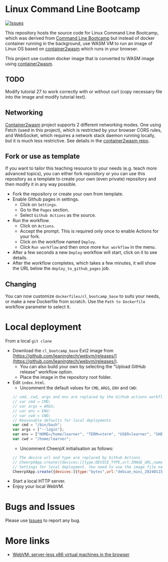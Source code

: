 # Linux Command Line Bootcamp

[![Issues](https://img.shields.io/github/issues/leaningtech/webvm)](https://github.com/leaningtech/webvm/issues)

This repository hosts the source code for Linux Command Line Bootcamp, which was derived from [Command Line Bootcamp](https://github.com/command-line-bootcamp/cli-boot.camp) but instead of docker container running in the background, use WASM VM to run an image of Linux OS based on [container2wasm](https://github.com/ktock/container2wasm) which runs in your browser.

This project use custom docker image that is converted to WASM image using [container2wasm](https://github.com/ktock/container2wasm).

## TODO

Modify tutorial 27 to work correctly with or without curl (copy necessary file into the image and modify tutorial text).

## Networking

[Container2wasm](https://github.com/ktock/container2wasm) project supports 2 different networking modes. One using Fetch (used in this project), which is restricted by your browser CORS rules, and WebSocket, which requires a network stack daemon running locally, but it is much less restrictive. See details in the [container2wasm repo](https://github.com/ktock/container2wasm/tree/main/examples/networking).
## Fork or use as template

If you want to tailor this teaching resource to your needs (e.g. teach more advanced topics), you can either fork repository or you can use this repository as a template to create your own (even private) repository and then modify it in any way possible.

- Fork the repository or create your own from template.
- Enable Github pages in settings.
	- Click on `Settings`.
	- Go to the `Pages` section.
	- Select `Github Actions` as the source.
- Run the workflow.
	- Click on `Actions`.
	- Accept the prompt. This is required only once to enable Actions for your fork.
	- Click on the workflow named `Deploy`.
	- Click `Run workflow` and then once more `Run workflow` in the menu.
- After a few seconds a new `Deploy` workflow will start, click on it to see details.
- After the workflow completes, which takes a few minutes, it will show the URL below the `deploy_to_github_pages` job.

## Changing  

You can now customize `dockerfiles/cl_bootcamp_base` to suits your needs, or make a new Dockerfile from scratch. Use the `Path to Dockerfile` workflow parameter to select it.

# Local deployment

From a local `git clone`

- Download the `cl_bootcamp_base` Ext2 image from [https://github.com/leaningtech/webvm/releases/](https://github.com/leaningtech/webvm/releases/).
	- You can also build your own by selecting the "Upload GitHub release" workflow option.
	- Place the image in the repository root folder.
- Edit `index.html`.
	- Uncomment the default values for `CMD`, `ARGS`, `ENV` and `CWD`:
	```javascript
	// cmd, cwd, args and env are replaced by the Github actions workflow.
	// var cmd = CMD;
	// var args = ARGS;
	// var env = ENV;
	// var cwd = CWD;
	// Reasonable defaults for local deployments
	var cmd = "/bin/bash";
	var args = ["--login"];
	var env = ["HOME=/home/learner", "TERM=xterm", "USER=learner", "SHELL=/bin/bash", "EDITOR=nano", "LANG=en_US.UTF-8", "LC_ALL=C"];
	var cwd = "/home/learner";
	```
	- Uncomment CheerpX initialisation as follows:
	```javascript
	// The device url and type are replaced by Github Actions.
	// CheerpXApp.create({devices:[{type:DEVICE_TYPE,url:IMAGE_URL,name:"block1"}],mounts:[{type:"ext2",dev:"block1",path:"/"},{type:"cheerpOS",dev:"/app",path:"/app"},{type:"cheerpOS",dev:"/str",path:"/data"},{type:"devs",dev:"",path:"/dev"}], networkInterface: networkInterface, activityInterface: {cpu: cpuCallback, dev: devCallback}}).then(runTest, failCallback);
	// Settings for local deployment. You need to use the image file name that you have in your directory.
	CheerpXApp.create({devices:[{type:"bytes",url:"debian_mini_20240115_7528113030.ext2",name:"block1"}],mounts:[{type:"ext2",dev:"block1",path:"/"},{type:"cheerpOS",dev:"/app",path:"/app"},{type:"cheerpOS",dev:"/str",path:"/data"},{type:"devs",dev:"",path:"/dev"}], networkInterface: networkInterface, activityInterface: {cpu: cpuCallback, dev: devCallback}}).then(runTest, failCallback);
	```
- Start a local HTTP server.
- Enjoy your local WebVM.

# Bugs and Issues

Please use [Issues](https://github.com/Pigrenok/command-line-bootcamp/issues) to report any bug.

# More links

- [WebVM: server-less x86 virtual machines in the browser](https://leaningtech.com/webvm-server-less-x86-virtual-machines-in-the-browser/)